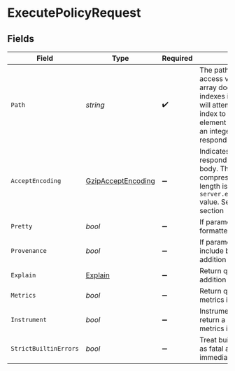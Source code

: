 # ExecutePolicyRequest


## Fields

| Field                                                                                                                                                                                                                                                                        | Type                                                                                                                                                                                                                                                                         | Required                                                                                                                                                                                                                                                                     | Description                                                                                                                                                                                                                                                                  |
| ---------------------------------------------------------------------------------------------------------------------------------------------------------------------------------------------------------------------------------------------------------------------------- | ---------------------------------------------------------------------------------------------------------------------------------------------------------------------------------------------------------------------------------------------------------------------------- | ---------------------------------------------------------------------------------------------------------------------------------------------------------------------------------------------------------------------------------------------------------------------------- | ---------------------------------------------------------------------------------------------------------------------------------------------------------------------------------------------------------------------------------------------------------------------------- |
| `Path`                                                                                                                                                                                                                                                                       | *string*                                                                                                                                                                                                                                                                     | :heavy_check_mark:                                                                                                                                                                                                                                                           | The path separator is used to access values inside object and array documents. If the path indexes into an array, the server will attempt to convert the array index to an integer. If the path element cannot be converted to an integer, the server will respond with 404. |
| `AcceptEncoding`                                                                                                                                                                                                                                                             | [GzipAcceptEncoding](../../Models/Components/GzipAcceptEncoding.md)                                                                                                                                                                                                          | :heavy_minus_sign:                                                                                                                                                                                                                                                           | Indicates the server should respond with a gzip encoded body. The server will send the compressed response only if its length is above `server.encoding.gzip.min_length` value. See the configuration section                                                                |
| `Pretty`                                                                                                                                                                                                                                                                     | *bool*                                                                                                                                                                                                                                                                       | :heavy_minus_sign:                                                                                                                                                                                                                                                           | If parameter is `true`, response will formatted for humans.                                                                                                                                                                                                                  |
| `Provenance`                                                                                                                                                                                                                                                                 | *bool*                                                                                                                                                                                                                                                                       | :heavy_minus_sign:                                                                                                                                                                                                                                                           | If parameter is true, response will include build/version info in addition to the result.                                                                                                                                                                                    |
| `Explain`                                                                                                                                                                                                                                                                    | [Explain](../../Models/Components/Explain.md)                                                                                                                                                                                                                                | :heavy_minus_sign:                                                                                                                                                                                                                                                           | Return query explanation in addition to result.                                                                                                                                                                                                                              |
| `Metrics`                                                                                                                                                                                                                                                                    | *bool*                                                                                                                                                                                                                                                                       | :heavy_minus_sign:                                                                                                                                                                                                                                                           | Return query performance metrics in addition to result.                                                                                                                                                                                                                      |
| `Instrument`                                                                                                                                                                                                                                                                 | *bool*                                                                                                                                                                                                                                                                       | :heavy_minus_sign:                                                                                                                                                                                                                                                           | Instrument query evaluation and return a superset of performance metrics in addition to result.                                                                                                                                                                              |
| `StrictBuiltinErrors`                                                                                                                                                                                                                                                        | *bool*                                                                                                                                                                                                                                                                       | :heavy_minus_sign:                                                                                                                                                                                                                                                           | Treat built-in function call errors as fatal and return an error immediately.                                                                                                                                                                                                |